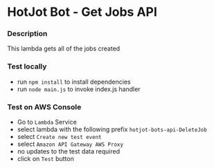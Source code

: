 HotJot Bot - Get Jobs API
============

### Description
This lambda gets all of the jobs created

### Test locally
- run `npm install` to install dependencies
- run `node main.js` to invoke index.js handler

### Test on AWS Console
- Go to `Lambda` Service
- select lambda with the following prefix `hotjot-bots-api-DeleteJob`
- select `Create new test event`
- select `Amazon API Gateway AWS Proxy`
- no updates to the test data required
- click on `Test` button